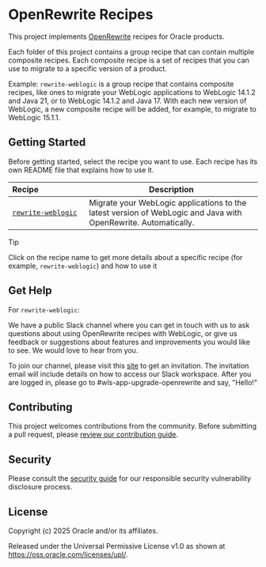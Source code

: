 # OpenRewrite Recipes

This project implements [OpenRewrite](https://docs.openrewrite.org) recipes for Oracle products.

Each folder of this project contains a group recipe that can contain multiple composite recipes. Each composite recipe is a set of recipes that you can use to migrate to a specific version of a product.

Example: `rewrite-weblogic` is a group recipe that contains composite recipes, like ones to migrate your WebLogic applications to WebLogic 14.1.2 and Java 21, or to WebLogic 14.1.2 and Java 17. With each new version of WebLogic, a new composite recipe will be added, for example, to migrate to WebLogic 15.1.1.

## Getting Started

Before getting started, select the recipe you want to use. Each recipe has its own README file that explains how to use it.

| Recipe | Description |
| :--- | --- |
| <code><span style="white-space: nowrap;">[rewrite-weblogic](rewrite-weblogic/README.md)&nbsp;</span></code> | Migrate your WebLogic applications to the latest version of WebLogic and Java with OpenRewrite. Automatically. |

> [!TIP]
> Click on the recipe name to get more details about a specific recipe (for example, `rewrite-weblogic`) and how to use it

## Get Help

For `rewrite-weblogic`:

We have a public Slack channel where you can get in touch with us to ask questions about using OpenRewrite recipes with WebLogic, or give us feedback or suggestions about features and improvements you would like to see. We would love to hear from you.

To join our channel, please visit this [site](https://join.slack.com/t/oracle-weblogic/shared_invite/zt-2tgq767tj-i4ip6suUiW2Cgykb~rMijg) to get an invitation. The invitation email will include details on how to access our Slack workspace. After you are logged in, please go to #wls-app-upgrade-openrewrite and say, "Hello!"

## Contributing

This project welcomes contributions from the community. Before submitting a pull request, please [review our contribution guide](./CONTRIBUTING.md).

## Security

Please consult the [security guide](./SECURITY.md) for our responsible security vulnerability disclosure process.

## License

Copyright (c) 2025 Oracle and/or its affiliates.

Released under the Universal Permissive License v1.0 as shown at
<https://oss.oracle.com/licenses/upl/>.
